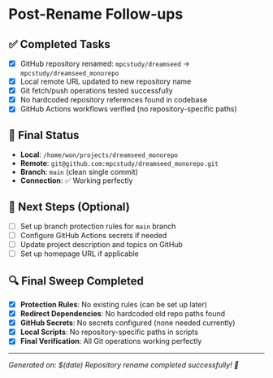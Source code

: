 # Post-Rename Follow-ups

## ✅ Completed Tasks

- [x] GitHub repository renamed: `mpcstudy/dreamseed` → `mpcstudy/dreamseed_monorepo`
- [x] Local remote URL updated to new repository name
- [x] Git fetch/push operations tested successfully
- [x] No hardcoded repository references found in codebase
- [x] GitHub Actions workflows verified (no repository-specific paths)

## 🔗 Final Status

- **Local**: `/home/won/projects/dreamseed_monorepo`
- **Remote**: `git@github.com:mpcstudy/dreamseed_monorepo.git`
- **Branch**: `main` (clean single commit)
- **Connection**: ✅ Working perfectly

## 🎯 Next Steps (Optional)

- [ ] Set up branch protection rules for `main` branch
- [ ] Configure GitHub Actions secrets if needed
- [ ] Update project description and topics on GitHub
- [ ] Set up homepage URL if applicable

## 🔍 Final Sweep Completed

- [x] **Protection Rules**: No existing rules (can be set up later)
- [x] **Redirect Dependencies**: No hardcoded old repo paths found
- [x] **GitHub Secrets**: No secrets configured (none needed currently)
- [x] **Local Scripts**: No repository-specific paths in scripts
- [x] **Final Verification**: All Git operations working perfectly

---

*Generated on: $(date)*
*Repository rename completed successfully! 🎉*
